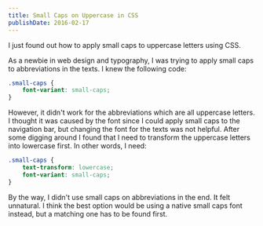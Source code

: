 ```yaml
---
title: Small Caps on Uppercase in CSS
publishDate: 2016-02-17
---
```


I just found out how to apply small caps to uppercase letters using CSS.

As a newbie in web design and typography, I was trying to apply small caps to abbreviations in the texts. I knew the following code:

``` CSS
.small-caps {
    font-variant: small-caps;
}
```

However, it didn't work for the abbreviations which are all uppercase letters. I thought it was caused by the font since I could apply small caps to the navigation bar, but changing the font for the texts was not helpful. After some digging around I found that I need to transform the uppercase letters into lowercase first. In other words, I need:

``` CSS
.small-caps {
    text-transform: lowercase;
    font-variant: small-caps;
}
```

By the way, I didn't use small caps on abbreviations in the end. It felt unnatural. I think the best option would be using a native small caps font instead, but a matching one has to be found first.
